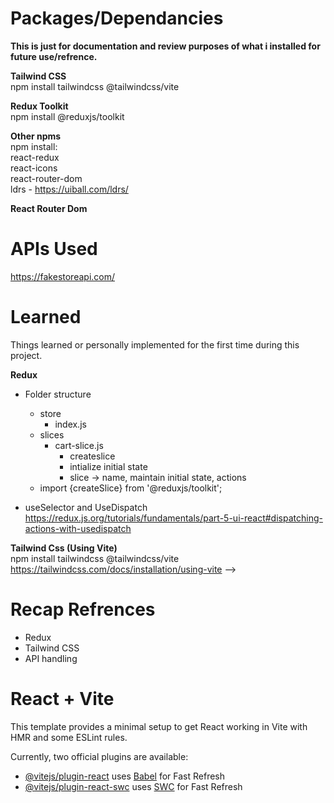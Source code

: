 # Packages/Dependancies
**This is just for documentation and review purposes of what i installed for future use/refrence.**

**Tailwind CSS**   
npm install tailwindcss @tailwindcss/vite

**Redux Toolkit**   
npm install @reduxjs/toolkit

**Other npms**   
npm install:   
react-redux    
react-icons    
react-router-dom    
ldrs - https://uiball.com/ldrs/
<!-- react-loader-spinner(not yet supported by react 19) -->

**React Router Dom**   
<!-- npm install react-router-dom 

**Tailwind Css (Using Vite)**   
npm install tailwindcss @tailwindcss/vite -->


# APIs Used
https://fakestoreapi.com/
<!-- https://forkify-api.herokuapp.com/v2 -->


# Learned
Things learned or personally implemented for the first time during this project.

**Redux**
- Folder structure
  - store 
    - index.js
  - slices
    - cart-slice.js
      - createslice
      - intialize initial state
      - slice -> name, maintain initial state, actions   
  - import {createSlice} from '@reduxjs/toolkit';
       
- useSelector and UseDispatch   
https://redux.js.org/tutorials/fundamentals/part-5-ui-react#dispatching-actions-with-usedispatch   

**Tailwind Css (Using Vite)**   
npm install tailwindcss @tailwindcss/vite   
https://tailwindcss.com/docs/installation/using-vite -->

# Recap Refrences  
   - Redux
   - Tailwind CSS
   - API handling 

# React + Vite

This template provides a minimal setup to get React working in Vite with HMR and some ESLint rules.

Currently, two official plugins are available:

- [@vitejs/plugin-react](https://github.com/vitejs/vite-plugin-react/blob/main/packages/plugin-react/README.md) uses [Babel](https://babeljs.io/) for Fast Refresh
- [@vitejs/plugin-react-swc](https://github.com/vitejs/vite-plugin-react-swc) uses [SWC](https://swc.rs/) for Fast Refresh
